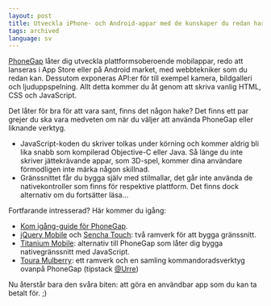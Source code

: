 ```yaml
---
layout: post
title: Utveckla iPhone- och Android-appar med de kunskaper du redan har
tags: archived
language: sv
---
```


[PhoneGap](https://web.archive.org/web/20210302121630/https://phonegap.com/) låter dig utveckla plattformsoberoende mobilappar, redo att lanseras i App Store eller på Android market, med webbtekniker som du redan kan. Dessutom exponeras API:er för till exempel kamera, bildgalleri och ljuduppspelning. Allt detta kommer du åt genom att skriva vanlig HTML, CSS och JavaScript.

Det låter för bra för att vara sant, finns det någon hake? Det finns ett par grejer du ska vara medveten om när du väljer att använda PhoneGap eller liknande verktyg.

* JavaScript-koden du skriver tolkas under körning och kommer aldrig bli lika snabb som kompilerad Objective-C eller Java. Så länge du inte skriver jättekrävande appar, som 3D-spel, kommer dina användare förmodligen inte märka någon skillnad.
* Gränssnittet får du bygga själv med stilmallar, det går inte använda de nativekontroller som finns för respektive plattform. Det finns dock alternativ om du fortsätter läsa...

Fortfarande intresserad? Här kommer du igång:

* [Kom igång-guide för PhoneGap](https://web.archive.org/web/20210302121630/https://phonegap.com/getstarted/).
* [jQuery Mobile](http://jquerymobile.com) och [Sencha Touch](http://www.sencha.com/products/touch/): två ramverk för att bygga gränssnitt.
* [Titanium Mobile](http://www.appcelerator.com): alternativ till PhoneGap som låter dig bygga nativegränssnitt med JavaScript.
* [Toura Mulberry](https://github.com/rmurphey/mulberry): ett ramverk och en samling kommandoradsverktyg ovanpå PhoneGap (tipstack [@Urre](http://urre.me))

Nu återstår bara den svåra biten: att göra en användbar app som du kan ta betalt för. ;)
